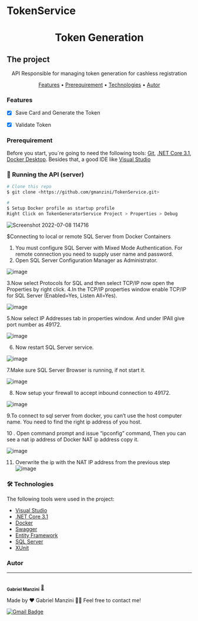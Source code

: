 # TokenService
<h1 align="center">Token Generation</h1>

## The project
<p align="center">API Responsible for managing token generation for cashless registration</p>




<p align="center">
 <a href="#Features">Features</a> •
  <a href="#Prerequirement">Prerequirement</a> • 
 <a href="#Technologies">Technologies</a> • 
 <a href="#autor">Autor</a>
</p>


### Features

- [x] Save Card and Generate the Token
- [x] Validate Token


### Prerequirement

Before you start, you`re going to need the following tools: 
[Git](https://git-scm.com), [.NET Core 3.1](https://dotnet.microsoft.com/en-us/download/dotnet/3.1), [Docker Desktop](https://www.docker.com/products/docker-desktop/).
Besides that, a good IDE like [Visual Studio](https://visualstudio.microsoft.com/)

### 🎲 Running the API (server)

```bash
# Clone this repo
$ git clone <https://github.com/gmanzini/TokenService.git>

# 
$ Setup Docker profile as startup profile
Right Click on TokenGeneratorService Project > Properties > Debug
```

![Screenshot 2022-07-08 114716](https://user-images.githubusercontent.com/54852015/178019422-6ad6142c-6552-4203-9e09-ade2434c58a8.jpg)

$Connecting to local or remote SQL Server from Docker Containers

1. You must configure SQL Server with Mixed Mode Authentication. For remote connection you need to supply user name and password.
2. Open SQL Server Configuration Manager as Administrator.

![image](https://user-images.githubusercontent.com/54852015/178027604-6d462ce7-528e-4fb6-9ce8-30f350475643.png)

3.Now select Protocols for SQL and then select TCP/IP now open the Properties by right click.
4.In the TCP/IP properties window enable TCP/IP for SQL Server (Enabled=Yes, Listen All=Yes).

![image](https://user-images.githubusercontent.com/54852015/178027683-8e62d221-faf1-467a-8eab-d8d9772a3a51.png)

5.Now select IP Addresses tab in properties window. And under IPAll give port number as 49172.

![image](https://user-images.githubusercontent.com/54852015/178027748-19903a33-8688-4587-811b-4f533c8c3b53.png)

6. Now restart SQL Server service.

![image](https://user-images.githubusercontent.com/54852015/178027828-0e517991-e756-4b09-a95f-7f2cea602ea9.png)

7.Make sure SQL Server Browser is running, if not start it.

![image](https://user-images.githubusercontent.com/54852015/178027877-b4995e2d-5b7d-4725-ae12-c5035d198b16.png)

8. Now setup your firewall to accept inbound connection to 49172.

![image](https://user-images.githubusercontent.com/54852015/178027956-b8cb623f-7692-4a86-8eb0-3c8b29a69c6a.png)

9.To connect to sql server from docker, you can’t use the host computer name. You need to find the right ip address of you host.

10 . Open command prompt and issue “ipconfig” command, Then you can see a nat ip address of Docker NAT ip address copy it.

![image](https://user-images.githubusercontent.com/54852015/178028061-f04c99c7-57ef-448e-b4e5-491f8a612c34.png)


11. Overwrite the ip with the NAT IP address from the previous step
![image](https://user-images.githubusercontent.com/54852015/178028369-c413080f-2980-4876-83fd-047e18404580.png)

### 🛠 Technologies

The following tools were used in the project:

- [Visual Studio](https://visualstudio.microsoft.com/)
- [.NET Core 3.1](https://dotnet.microsoft.com/en-us/download/dotnet/3.1)
- [Docker](https://www.docker.com/products/docker-desktop/)
- [Swagger](https://swagger.io/)
- [Entity Framework](https://docs.microsoft.com/en-us/ef/)
- [SQL Server](https://www.microsoft.com/en-us/sql-server/sql-server-downloads)
- [XUnit](https://xunit.net/)

### Autor
---


 <br />
 <sub><b>Gabriel Manzini</b></sub></a> <a href="https://github.com/gmanzini" title="Manzini">🚀</a>


Made by ❤️  Gabriel Manzini 👋🏽 Feel free to contact me!


[![Gmail Badge](https://img.shields.io/badge/-manzini.gabriel@hotmail.com-c14438?style=flat-square&logo=Gmail&logoColor=white&link=mailto:manzini.gabriel@hotmail.com)](mailto:manzini.gabriel@hotmail.com)
